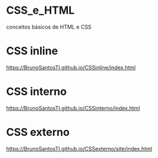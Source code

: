 # CSS_e_HTML
conceitos básicos de HTML e CSS

# CSS inline
https://BrunoSantosTI.github.io/CSSinline/index.html

# CSS interno
https://BrunoSantosTI.github.io/CSSinterno/index.html

# CSS externo
https://BrunoSantosTI.github.io/CSSexterno/site/index.html
